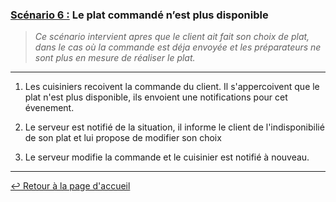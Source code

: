 ### <u>Scénario 6 :</u> Le plat commandé n’est plus disponible

> *Ce scénario intervient apres que le client ait fait son choix de plat, dans le cas où la commande est déja envoyée et les préparateurs ne sont plus en mesure de réaliser le plat.*

---

1. Les cuisiniers recoivent la commande du client. Il s'appercoivent que le plat n'est plus disponible, ils envoient une notifications pour cet évenement.

1. Le serveur est notifié de la situation, il informe le client de l'indisponibilié de son plat et lui propose de modifier son choix

1. Le serveur modifie la commande et le cuisinier est notifié à nouveau.  

---

[:leftwards_arrow_with_hook: Retour à la page d'accueil](../README.md)
